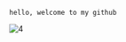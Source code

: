 ``` hello, welcome to my github ```

![4](https://media.giphy.com/media/8Ag4AORS8xPYHdeU6f/giphy.gif
)